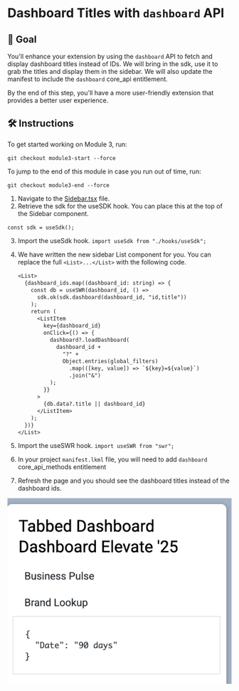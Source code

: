 # Dashboard Titles with `dashboard` API

## 🎯 Goal

You'll enhance your extension by using the `dashboard` API to fetch and display dashboard titles instead of IDs. We will bring in the sdk, use it to grab the titles and display them in the sidebar. We will also update the manifest to include the `dashboard` core_api entitlement.

By the end of this step, you'll have a more user-friendly extension that provides a better user experience.

## 🛠️ Instructions

To get started working on Module 3, run:

```
git checkout module3-start --force
```

To jump to the end of this module in case you run out of time, run:

```
git checkout module3-end --force
```

1. Navigate to the [Sidebar.tsx](../../../src/Sidebar.tsx) file.
2. Retrieve the sdk for the useSDK hook. You can place this at the top of the Sidebar component.

```tsx
const sdk = useSdk();
```

3. Import the useSdk hook. `import useSdk from "./hooks/useSdk";`
4. We have written the new sidebar List component for you. You can replace the full `<List>...</List>` with the following code.

   ```tsx
   <List>
     {dashboard_ids.map((dashboard_id: string) => {
       const db = useSWR(dashboard_id, () =>
         sdk.ok(sdk.dashboard(dashboard_id, "id,title"))
       );
       return (
         <ListItem
           key={dashboard_id}
           onClick={() => {
             dashboard?.loadDashboard(
               dashboard_id +
                 "?" +
                 Object.entries(global_filters)
                   .map(([key, value]) => `${key}=${value}`)
                   .join("&")
             );
           }}
         >
           {db.data?.title || dashboard_id}
         </ListItem>
       );
     })}
   </List>
   ```

5. Import the useSWR hook. `import useSWR from "swr";`
6. In your project `manifest.lkml` file, you will need to add `dashboard` core_api_methods entitlement
7. Refresh the page and you should see the dashboard titles instead of the dashboard ids.

![tabbed titles](tabbed-titles.png)
